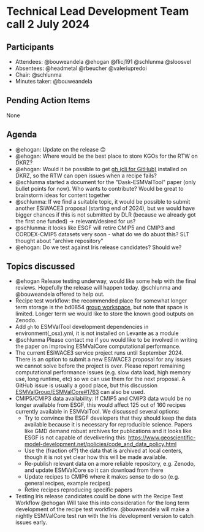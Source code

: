 # Technical Lead Development Team call 2 July 2024

## Participants
- Attendees: @bouweandela @ehogan @flicj191 @schlunma @sloosvel
- Absentees: @headmetal @rbeucher @valeriupredoi 
- Chair: @schlunma
- Minutes taker: @bouweandela

## Pending Action Items

None

## Agenda
- @ehogan: Update on the release :blush:
- @ehogan: Where would be the best place to store KGOs for the RTW on DKRZ?
- @ehogan: Would it be possible to get [gh (cli for GitHub)](https://github.com/cli/cli) installed on DKRZ, so the RTW can open issues when a recipe fails?
- @schlunma started a document for the "Dask-ESMValTool" paper (only bullet points for now). Who wants to contribute? Would be great to brainstorm ideas for content together
- @schlunma: If we find a suitable topic, it would be possible to submit another ESiWACE3 proposal (starting end of 2024), but we would have bigger chances if this is not submitted by DLR (because we already got the first one funded) -> relevant/desired for us?
- @schlunma: it looks like ESGF will retire CMIP5 and CMIP3 and CORDEX-CMIP5 datasets very soon - what do we do abuot this? SLT thought about "archive repository" 
- @ehogan: Do we test against Iris release candidates? Should we?

## Topics discussed
- @ehogan Release testing underway, would like some help with the final reviews. Hopefully the release will happen today. @schlunma and @bouweandela offered to help out.
- Recipe test workflow: the recommended place for somewhat longer term storage is the bd0854 [group workspace](https://docs.dkrz.de/doc/levante/file-systems.html), but note that space is limited. Longer term we would like to store the known good outputs on Zenodo.
- Add `gh` to ESMValTool development dependencies in environment(_osx).yml, it is not installed on Levante as a module
- @schlunma Please contact me if you would like to be involved in writing the paper on improving ESMValCore computational performance.
- The current ESiWACE3 service project runs until September 2024. There is an option to submit a new ESiWACE3 proposal for any issues we cannot solve before the project is over. Please report remaining computational performance issues (e.g. slow data load, high memory use, long runtime, etc) so we can use them for the next proposal. A GitHub issue is usually a good place, but this discussion [ESMValGroup/ESMValCore#1763](https://github.com/ESMValGroup/ESMValCore/discussions/1763) can also be used.
- CMIP5/CMIP3 data availability: If CMIP5 and CMIP3 data would be no longer available from ESGF, this would affect 125 out of 160 recipes currently available in ESMValTool. We discussed several options:
    - Try to convince the ESGF developers that they should keep the data available because it is necessary for reproducible science. Papers like GMD demand robust archives for publications and it looks like ESGF is not capable of develivering this: https://www.geoscientific-model-development.net/policies/code_and_data_policy.html
    - Use the (fraction of?) the data that is archived at local centers, though it is not yet clear how this will be made available.
    - Re-publish relevant data on a more reliable repository, e.g. Zenodo, and update ESMValCore so it can download from there
    - Update recipes to CMIP6 where it makes sense to do so (e.g. general recipes, example recipes)
    - Retire recipes reproducing specific papers
- Testing Iris release candidates could be done with the Recipe Test Workflow @ehogan Will take this into consideration for the long term development of the recipe test workflow. @bouweandela will make a nightly ESMValCore test run with the Iris development version to catch issues early.
